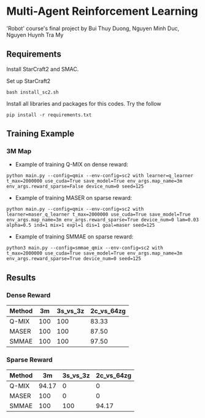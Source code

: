 # Multi-Agent Reinforcement Learning
'Robot' course's final project by Bui Thuy Duong, Nguyen Minh Duc, Nguyen Huynh Tra My

## Requirements
Install StarCraft2 and SMAC.

Set up StarCraft2
```
bash install_sc2.sh
```

Install all libraries and packages for this codes. Try the follow
```
pip install -r requirements.txt
```


## Training Example 

### 3M Map

* Example of training Q-MIX on dense reward:
```
python main.py --config=qmix --env-config=sc2 with learner=q_learner t_max=2000000 use_cuda=True save_model=True env_args.map_name=3m env_args.reward_sparse=False device_num=0 seed=125
```

* Example of training MASER on sparse reward:
```
python main.py --config=qmix --env-config=sc2 with learner=maser_q_learner t_max=2000000 use_cuda=True save_model=True env_args.map_name=3m env_args.reward_sparse=True device_num=0 lam=0.03 alpha=0.5 ind=1 mix=1 expl=1 dis=1 goal=maser seed=125
```

* Example of training SMMAE on sparse reward:
```
python3 main.py --config=smmae_qmix --env-config=sc2 with t_max=2000000 use_cuda=True save_model=True env_args.map_name=3m env_args.reward_sparse=True device_num=0 seed=125
```

## Results

### Dense Reward

| Method             |      3m      |   3s_vs_3z   |  2c_vs_64zg  |
|--------------------|--------------|--------------|--------------|
| Q-MIX              |      100     |     100      |    83.33     |
| MASER              |      100     |     100      |    87.50     |
| SMMAE              |      100     |     100      |    97.50     |

### Sparse Reward

| Method             |      3m      |   3s_vs_3z   |  2c_vs_64zg  |
|--------------------|--------------|--------------|--------------|
| Q-MIX              |      94.17   |       0      |      0       |
| MASER              |      100     |       0      |      0       |
| SMMAE              |      100     |      100     |    94.17     |
